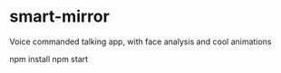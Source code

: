 # smart-mirror
Voice commanded talking app, with face analysis and cool animations

npm install
npm start
